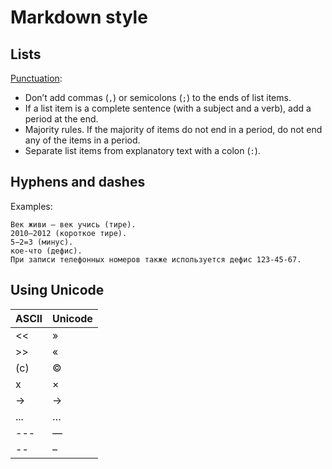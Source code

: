 # Markdown style

## Lists

[Punctuation](https://docs.gitlab.com/ee/development/documentation/styleguide/#punctuation-1):

- Don’t add commas (`,`) or semicolons (`;`) to the ends of list items.
- If a list item is a complete sentence (with a subject and a verb), add a period at the end.
- Majority rules. If the majority of items do not end in a period, do not end any of the items in a period.
- Separate list items from explanatory text with a colon (`:`).

## Hyphens and dashes

Examples:

```text
Век живи — век учись (тире).
2010–2012 (короткое тире).
5−2=3 (минус).
кое-что (дефис).
При записи телефонных номеров также используется дефис 123-45-67.
```

## Using Unicode

| ASCII | Unicode |
| ----- | ------- |
| <<    | »       |
| >>    | «       |
| (c)   | ©       |
| x     | ×       |
| ->    | →       |
| ...   | …       |
| ---   | —       |
| --    | –       |
